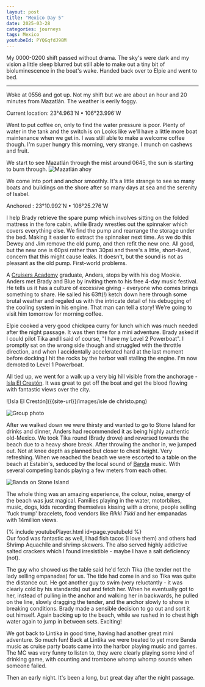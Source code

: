```yaml
---
layout: post
title: "Mexico Day 5"
date: 2025-03-28
categories: journeys
tags: Mexico
youtubeId: PYQGqfdJ98M
---
```



My 0000-0200 shift passed without drama. The sky's were dark and my vision a little sleep blurred but still able to make out a tiny bit of bioluminescence in the boat's wake. Handed back over to Elpie and went to bed. 

---

Woke at 0556 and got up. Not my shift but we are about an hour and 20 minutes from Mazatlán. The weather is eerily foggy. 

Current location: 23°4.963'N • 106°23.996'W

Went to put coffee on, only to find the water pressure is poor. Plenty of water in the tank and the switch is on Looks like we'll have a little more boat maintenance when we get in. I was still able to make a welcome coffee though. I'm super hungry this morning, very strange. I munch on cashews and fruit.

We start to see Mazatlán through the mist around 0645, the sun is starting to burn through. 
![Mazatlán ahoy]({{site-url}}/images/approaching-mazatlan.jpg)

We come into port and anchor smoothly. It's a little strange to see so many boats and buildings on the shore after so many days at sea and the serenity of Isabel. 

Anchored : 23°10.992'N • 106°25.276'W 

I help Brady retrieve the spare pump which involves sitting on the folded mattress in the fore cabin, while Brady wrestles out the spinnaker which covers everything else. We find the pump and rearrange the storage under the bed. Making it easier to extract the spinnaker next time. As we do this Dewey and Jim remove the old pump, and then refit the new one. All good, but the new one is 60psi rather than 30psi and there's a little, short-lived, concern that this might cause leaks. It doesn't, but the sound is not as pleasant as the old pump. First-world problems. 

A [Cruisers Academy](https://www.cruisersacademy.com/) graduate, Anders, stops by with his dog Mookie. Anders met Brady and Blue by inviting them to his free 4-day music festival. He tells us it has a culture of excessive giving - everyone who comes brings something to share. He sailed his 63ft(!) ketch down here through some brutal weather and regaled us with the intricate detail of his debugging of the cooling system in his engine. That man can tell a story! We're going to visit him tomorrow for morning coffee.  

Elpie cooked a very good chickpea curry for lunch which was much needed after the night passage. It was then time for a mini adventure. Brady asked if I could pilot Tika and I said of course, "I have my Level 2 Powerboat". I promptly sat on the wrong side though and struggled with the throttle direction, and when I accidentally accelerated hard at the last moment before docking I hit the rocks by the harbor wall stalling the engine. I'm now demoted to Level 1 Powerboat. 

All tied up, we went for a walk up a very big hill visible from the anchorage - [Isla El Crestón](https://maps.app.goo.gl/1cianojKc11oxYYR9). It was great to get off the boat and get the blood flowing with fantastic views over the city. 

 ![Isla El Crestón]({{site-url}}/images/isle de christo.png)


 ![Group photo]({{site-url}}/images/group-mazatlan.jpg)

After we walked down we were thirsty and wanted to go to Stone Island for drinks and dinner, Anders had recommended it as being highly authentic old-Mexico. We took Tika round (Brady drove) and reversed towards the beach due to a heavy shore break. After throwing the anchor in, we jumped out. Not at knee depth as planned but closer to chest height. Very refreshing. When we reached the beach we were escorted to a table on the beach at Estabin's, seduced by the local sound of [Banda](https://en.wikipedia.org/wiki/Banda_music) music. With several competing bands playing a few meters from each other. 

![Banda on Stone Island]({{site-url}}/images/banda.png)

The whole thing was an amazing experience, the colour, noise, energy of the beach was just magical. Families playing in the water, motorbikes, music, dogs, kids recording themselves kissing with a drone, people selling 'fuck trump' bracelets, food vendors like *Rikki Tikki* and her empanadas with 14million views.

{% include youtubePlayer.html id=page.youtubeId %}
<br>
Our food was fantastic as well, I had fish tacos (I love them) and others had Shrimp Aquachile and shrimp skewers. The also served highly addictive salted crackers which I found irresistible - maybe I have a salt deficiency (not). 

The guy who showed us the table said he'd fetch Tika (the tender not the lady selling empanadas) for us. The tide had come in and so Tika was quite the distance out. He got another guy to swim (very reluctantly - it was clearly cold by his standards) out and fetch her. When he eventually got to her, instead of pulling in the anchor and walking her in backwards, he pulled on the line, slowly dragging the tender, and the anchor slowly to shore in breaking conditions. Brady made a sensible decision to go out and sort it out himself. Again backing up to the beach, while we rushed in to chest high water again to jump in between sets. Exciting!

We got back to Lintika in good time, having had another great mini adventure. So much fun! Back at Lintika we were treated to yet more Banda music as cruise party boats came into the harbor playing music and games. The MC was very funny to listen to, they were clearly playing some kind of drinking game, with counting and trombone whomp whomp sounds when someone failed.   

Then an early night. It's been a long, but great day after the night passage.


